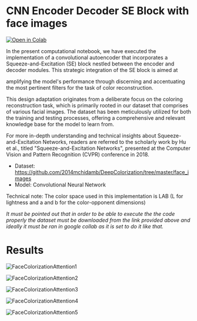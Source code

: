 # CNN Encoder Decoder SE Block with face images

[![Open in Colab](https://colab.research.google.com/assets/colab-badge.svg)](https://colab.research.google.com/github/adriangar8/Artificial-Intelligence-degree_UAB/blob/master/CNN_Encoder_Decoder_SE_Block_face_images.ipynb)

In the present computational notebook, we have executed the implementation of a convolutional autoencoder that incorporates a Squeeze-and-Excitation (SE) block nestled between the encoder and decoder modules. This strategic integration of the SE block is aimed at 

amplifying the model's performance through discerning and accentuating the most pertinent filters for the task of color reconstruction.

This design adaptation originates from a deliberate focus on the coloring reconstruction task, which is primarily rooted in our dataset that comprises of various facial images. The dataset has been meticulously utilized for both the training and testing processes, offering a comprehensive and relevant knowledge base for the model to learn from.

For more in-depth understanding and technical insights about Squeeze-and-Excitation Networks, readers are referred to the scholarly work by Hu et al., titled "Squeeze-and-Excitation Networks", presented at the Computer Vision and Pattern Recognition (CVPR) conference in 2018.

- Dataset: https://github.com/2014mchidamb/DeepColorization/tree/master/face_images
- Model: Convolutional Neural Network

Technical note: The color space used in this implementation is LAB (L for lightness and a and b for the color-opponent dimensions)

*It must be pointed out that in order to be able to execute the the code properly the dataset must be downloaded from the link provided above and ideally it must be ran in google collab as it is set to do it like that.*

# Results

![FaceColorizationAttention1](https://github.com/DCC-UAB/dlnn-project_ia-group_03/assets/113826268/75599724-727d-4a65-b9c5-4770f345a494)

![FaceColorizationAttention2](https://github.com/DCC-UAB/dlnn-project_ia-group_03/assets/113826268/608725d6-9912-4513-9753-d99096262187)

![FaceColorizationAttention3](https://github.com/DCC-UAB/dlnn-project_ia-group_03/assets/113826268/26e4aba0-0b8e-474c-bd7b-ff9fcbfc7367)

![FaceColorizationAttention4](https://github.com/DCC-UAB/dlnn-project_ia-group_03/assets/113826268/87bc89a5-64b3-4c11-9b82-133ee9e5e536)

![FaceColorizationAttention5](https://github.com/DCC-UAB/dlnn-project_ia-group_03/assets/113826268/8855137c-9fa6-4d17-8851-f06b90b6d1d8)
